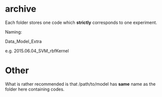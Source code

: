 # archive

Each folder stores one code which **strictly** corresponds to one experiment.

Naming:

Data_Model_Extra

e.g. 2015.06.04_SVM_rbfKernel


# Other

What is rather recommended is that /path/to/model has **same** name as the folder here containing codes.
